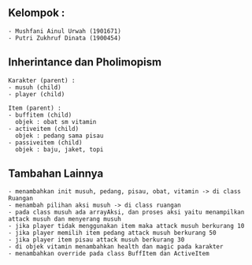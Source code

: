 ## Kelompok :
    - Mushfani Ainul Urwah (1901671)
    - Putri Zukhruf Dinata (1900454)

## Inherintance dan Pholimopism
    Karakter (parent) :
    - musuh (child)
    - player (child)

    Item (parent) :
    - buffitem (child)
      objek : obat sm vitamin
    - activeitem (child)
      objek : pedang sama pisau
    - passiveitem (child)
      objek : baju, jaket, topi

## Tambahan Lainnya
    - menambahkan init musuh, pedang, pisau, obat, vitamin -> di class Ruangan
    - menambah pilihan aksi musuh -> di class ruangan
    - pada class musuh ada arrayAksi, dan proses aksi yaitu menampilkan attack musuh dan menyerang musuh
    - jika player tidak menggunakan item maka attack musuh berkurang 10
    - jika player memilih item pedang attack musuh berkurang 50
    - jika player item pisau attack musuh berkurang 30
    - di objek vitamin menambahkan health dan magic pada karakter
    - menambahkan override pada class BuffItem dan ActiveItem
                        